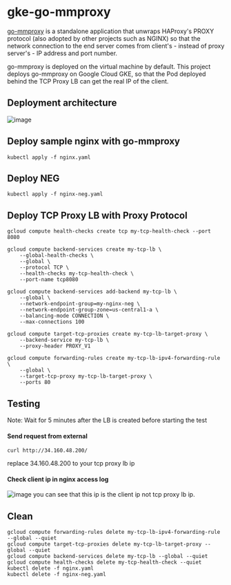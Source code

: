 # gke-go-mmproxy

[go-mmproxy](https://github.com/path-network/go-mmproxy) is a standalone application that unwraps HAProxy's PROXY protocol (also adopted by other projects such as NGINX) so that the network connection to the end server comes from client's - instead of proxy server's - IP address and port number.

go-mmproxy is deployed on the virtual machine by default. This project deploys go-mmproxy on Google Cloud GKE, so that the Pod deployed behind the TCP Proxy LB can get the real IP of the client.

## Deployment architecture
![image](https://user-images.githubusercontent.com/8756642/233600351-1b1f0721-8387-4170-9cb6-e1c490f4d050.png)


## Deploy sample nginx with go-mmproxy
```
kubectl apply -f nginx.yaml
```

## Deploy NEG
```
kubectl apply -f nginx-neg.yaml
```

## Deploy TCP Proxy LB with Proxy Protocol
```
gcloud compute health-checks create tcp my-tcp-health-check --port 8080

gcloud compute backend-services create my-tcp-lb \
    --global-health-checks \
    --global \
    --protocol TCP \
    --health-checks my-tcp-health-check \
    --port-name tcp8080

gcloud compute backend-services add-backend my-tcp-lb \
    --global \
    --network-endpoint-group=my-nginx-neg \
    --network-endpoint-group-zone=us-central1-a \
    --balancing-mode CONNECTION \
    --max-connections 100    

gcloud compute target-tcp-proxies create my-tcp-lb-target-proxy \
    --backend-service my-tcp-lb \
    --proxy-header PROXY_V1

gcloud compute forwarding-rules create my-tcp-lb-ipv4-forwarding-rule \
    --global \
    --target-tcp-proxy my-tcp-lb-target-proxy \
    --ports 80
```

## Testing
Note: Wait for 5 minutes after the LB is created before starting the test
#### Send request from external
```
curl http://34.160.48.200/
```
replace 34.160.48.200 to your tcp proxy lb ip
#### Check client ip in nginx access log
![image](https://user-images.githubusercontent.com/8756642/233582055-8386ab5b-2955-4450-b76f-09a3f017bbbd.png)
you can see that this ip is the client ip not tcp proxy lb ip.


## Clean
```
gcloud compute forwarding-rules delete my-tcp-lb-ipv4-forwarding-rule --global --quiet
gcloud compute target-tcp-proxies delete my-tcp-lb-target-proxy --global --quiet
gcloud compute backend-services delete my-tcp-lb --global --quiet
gcloud compute health-checks delete my-tcp-health-check --quiet
kubectl delete -f nginx.yaml
kubectl delete -f nginx-neg.yaml
```
